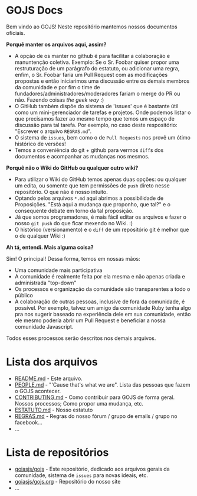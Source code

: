 GOJS Docs
==========

Bem vindo ao GOJS!
Neste repositório mantemos nossos documentos oficiais.

**Porquê manter os arquivos aqui, assim?**

  * A opção de os manter no github é para facilitar a colaboração e manuntenção coletiva.
Exemplo: Se o Sr. Foobar quiser propor uma restruturação de um parágrafo do estatuto, ou adicionar uma regra, enfim, o Sr. Foobar faria um Pull Request com as modificações propostas e então inicíarimos uma discussão entre os demais membros da comunidade e por fim o time de fundadores/administradores/moderadores fariam o merge do PR ou não. Fazendo coisas *the geek way* :)
  * O GitHub também dispõe do sistema de 'issues' que é bastante útil como um mini-gerenciador de tarefas e projetos. Onde podemos listar o que precisamos fazer ao mesmo tempo que temos um espaço de discussão para tal tarefa. Por exemplo, no caso deste respositório: "Escrever o arquivo `REGRAS.md`".
  * O sistema de `issues`, bem como o de `Pull Requests` nos provê um ótimo histórico de versões!
  * Temos a conveniência do git + github para vermos `diff`s dos documentos e acompanhar as mudanças nos mesmos.

**Porquê não o Wiki do GitHub ou qualquer outro wiki?**

  * Para utilizar o Wiki do GitHub temos apenas duas opções: ou qualquer um edita, ou somente que tem permissões de `push` direto nesse repositório. O que não é nosso intuito.
  * Optando pelos arquivos `*.md` aqui abrimos a possibilidade de Proposições. "Está aqui a mudança que proponho, que tal?" e o consequente debate em torno da tal proposição.
  * Já que somos programadores, é mais fácil editar os arquivos e fazer o nosso `git push` do que ficar mexendo no Wiki. :)
  * O histórico (versionamento) e o `diff` de um repositório git é melhor que o de qualquer Wiki :)

**Ah tá, entendi. Mais alguma coisa?**

Sim! O principal! Dessa forma, temos em nossas mãos:
  * Uma comunidade mais participativa
  * A comunidade é realmente feita por ela mesma e não apenas criada e administrada "top-down"
  * Os processos e organização da comunidade são transparentes a todo o público
  * A colaboração de outras pessoas, inclusive de fora da comunidade, é possível. Por exemplo, talvez um amigo da comunidade Ruby tenha algo pra nos sugerir baseado na experiência dele em sua comunidade, então ele mesmo podería abrir um Pull Request e beneficiar a nossa comunidade Javascript.

Todos esses processos serão descritos nos demais arquivos.

# Lista dos arquivos

  * [README.md](https://github.com/goiasjs/docs/blob/master/README.md) - Este arquivo.
  * [PEOPLE.md](https://github.com/goiasjs/docs/blob/master/PEOPLE.md) - "'Cause that's what we are". Lista das pessoas que fazem o GOJS acontecer.
  * [CONTRIBUTING.md](https://github.com/goiasjs/docs/blob/master/CONTRIBUTING.md) - Como contribuir para GOJS de forma geral. Nossos processos; Como propor uma mudança, etc.
  * [ESTATUTO.md](https://github.com/goiasjs/docs/blob/master/ESTATUTO.md) - Nosso estatuto
  * [REGRAS.md](https://github.com/goiasjs/docs/blob/master/REGRAS.md) - Regras do nosso fórum / grupo de emails / grupo no facebook...
  * ...

# Lista de repositórios
  * [goiasjs/gojs](https://github.com/goiasjs/gojs) - Este repositório, dedicado aos arquivos gerais da comunidade, sistema de `issues` para novas ideais, etc.
  * [goiasjs/gojs.org](https://github.com/goiasjs/gojs.org) - Repositório do nosso site
  * ...
